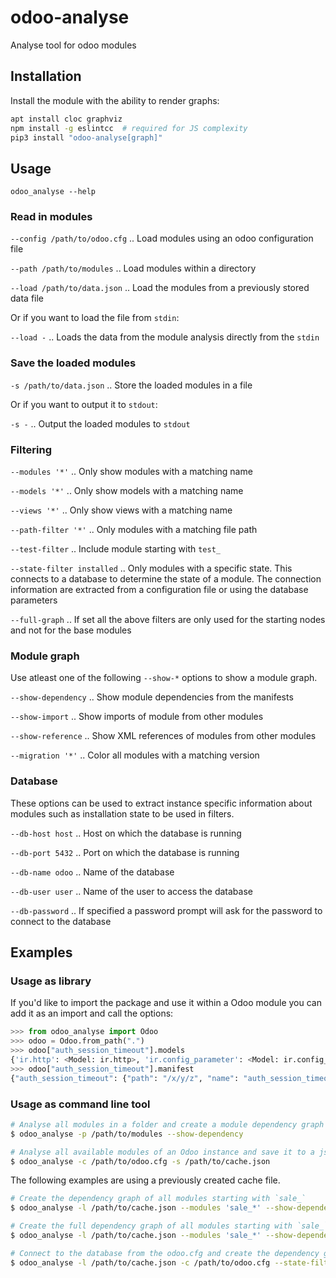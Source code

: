 # odoo-analyse

Analyse tool for odoo modules

## Installation

Install the module with the ability to render graphs:
```bash
apt install cloc graphviz
npm install -g eslintcc  # required for JS complexity
pip3 install "odoo-analyse[graph]"
```

## Usage

```odoo_analyse --help```

### Read in modules

`--config /path/to/odoo.cfg` .. Load modules using an odoo configuration file

`--path /path/to/modules` .. Load modules within a directory

`--load /path/to/data.json` .. Load the modules from a previously stored data file

Or if you want to load the file from `stdin`:

`--load -` .. Loads the data from the module analysis directly from the `stdin`

### Save the loaded modules

`-s /path/to/data.json` .. Store the loaded modules in a file

Or if you want to output it to `stdout`:

`-s -` .. Output the loaded modules to `stdout`

### Filtering

`--modules '*'` .. Only show modules with a matching name

`--models '*'` .. Only show models with a matching name

`--views '*'` .. Only show views with a matching name

`--path-filter '*'` .. Only modules with a matching file path

`--test-filter` .. Include module starting with `test_`

`--state-filter installed` .. Only modules with a specific state. This connects to a database to determine the state of a module. The connection information are extracted from a configuration file or using the database parameters

`--full-graph` .. If set all the above filters are only used for the starting nodes and not for the base modules

### Module graph

Use atleast one of the following `--show-*` options to show a module graph.

`--show-dependency` .. Show module dependencies from the manifests

`--show-import` .. Show imports of module from other modules

`--show-reference` .. Show XML references of modules from other modules

`--migration '*'` .. Color all modules with a matching version

### Database

These options can be used to extract instance specific information about modules such as installation state to be used in filters.

`--db-host host` .. Host on which the database is running

`--db-port 5432` .. Port on which the database is running

`--db-name odoo` .. Name of the database

`--db-user user` .. Name of the user to access the database

`--db-password` .. If specified a password prompt will ask for the password to connect to the database

## Examples

### Usage as library

If you'd like to import the package and use it within a Odoo module you can add it as an import and call the options:
```python
>>> from odoo_analyse import Odoo
>>> odoo = Odoo.from_path(".")
>>> odoo["auth_session_timeout"].models
{'ir.http': <Model: ir.http>, 'ir.config_parameter': <Model: ir.config_parameter>, 'res.users': <Model: res.users>}
>>> odoo["auth_session_timeout"].manifest
{"auth_session_timeout": {"path": "/x/y/z", "name": "auth_session_timeout", ...}}
```

### Usage as command line tool

```bash
# Analyse all modules in a folder and create a module dependency graph to module.gv.pdf
$ odoo_analyse -p /path/to/modules --show-dependency

# Analyse all available modules of an Odoo instance and save it to a json file for later usage
$ odoo_analyse -c /path/to/odoo.cfg -s /path/to/cache.json
```

The following examples are using a previously created cache file.

```bash
# Create the dependency graph of all modules starting with `sale_`
$ odoo_analyse -l /path/to/cache.json --modules 'sale_*' --show-dependency

# Create the full dependency graph of all modules starting with `sale_`
$ odoo_analyse -l /path/to/cache.json --modules 'sale_*' --show-dependency --full-graph

# Connect to the database from the odoo.cfg and create the dependency graph of all installed modules
$ odoo_analyse -l /path/to/cache.json -c /path/to/odoo.cfg --state-filter installed --show-dependency
```
